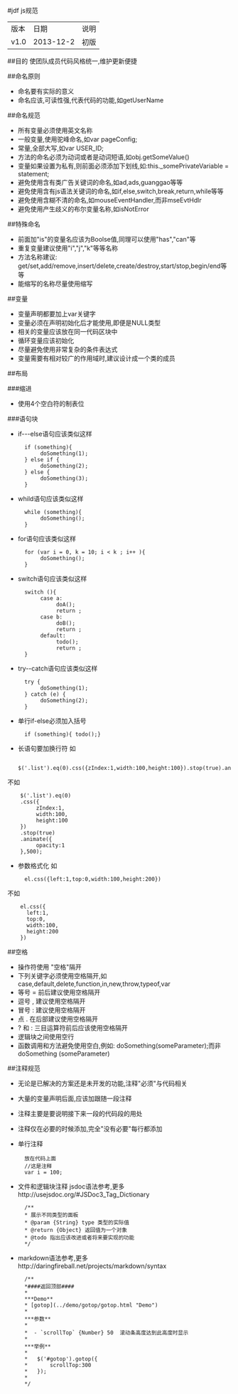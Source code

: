 #jdf js规范

<table>
<tr><td>版本</td> <td> 日期</td> <td> 说明 </td> </tr>
<tr><td>v1.0</td> <td> 2013-12-2</td> <td> 初版</td> </tr>
</table>

##目的
使团队成员代码风格统一,维护更新便捷

##命名原则
* 命名要有实际的意义
* 命名应该,可读性强,代表代码的功能,如getUserName

##命名规范
* 所有变量必须使用英文名称
* 一般变量,使用驼峰命名,如var pageConfig;
* 常量,全部大写,如var USER_ID;
* 方法的命名必须为动词或者是动词短语,如obj.getSomeValue()
* 变量如果设置为私有,则前面必须添加下划线,如:this._somePrivateVariable = statement;
* 避免使用含有类广告关键词的命名,如ad,ads,guanggao等等
* 避免使用含有js语法关键词的命名,如if,else,switch,break,return,while等等
* 避免使用含糊不清的命名,如mouseEventHandler,而非mseEvtHdlr
* 避免使用产生歧义的布尔变量名称,如isNotError

##特殊命名
* 前面加"is"的变量名应该为Boolse值,同理可以使用"has","can"等
* 重复变量建议使用"i","j","k"等等名称
* 方法名称建议: get/set,add/remove,insert/delete,create/destroy,start/stop,begin/end等等
* 能缩写的名称尽量使用缩写

##变量
* 变量声明都要加上var关键字
* 变量必须在声明初始化后才能使用,即便是NULL类型
* 相关的变量应该放在同一代码区块中
* 循环变量应该初始化
* 尽量避免使用非常复杂的条件表达式
* 变量需要有相对较广的作用域时,建议设计成一个类的成员


##布局

###缩进
* 使用4个空白符的制表位 

###语句块

* if---else语句应该类似这样
        
        if (something){
             doSomething(1);
        } else if {
             doSomething(2);
        } else {
             doSomething(3);
        }

* whild语句应该类似这样
        
        while (something){
             doSomething();
        }

* for语句应该类似这样
        
        for (var i = 0, k = 10; i < k ; i++ ){
             doSomething();
        }


* switch语句应该类似这样

        switch (){
             case a:
                  doA();
                  return ;
             case b:
                  doB();
                  return ;
             default:
                  todo();
                  return ;
        }

* try--catch语句应该类似这样
        
        try {
             doSomething(1);
        } catch (e) {
             doSomething(2);
        }

* 单行if-else必须加入括号
    
        if (something){ todo();}

* 长语句要加换行符
如

        $('.list').eq(0).css({zIndex:1,width:100,height:100}).stop(true).animate({opacity:1,width:1000,height:1000},500);
不如

        $('.list').eq(0)
        .css({
             zIndex:1,
             width:100,
             height:100
        })
        .stop(true)
        .animate({
             opacity:1
        },500);

* 参数格式化
如 

        el.css({left:1,top:0,width:100,height:200})
不如 
     
        el.css({
          left:1,
          top:0,
          width:100,
          height:200
        })
   
##空格
* 操作符使用 "空格"隔开
* 下列关键字必须使用空格隔开,如 case,default,delete,function,in,new,throw,typeof,var
* 等号 = 前后建议使用空格隔开
* 逗号 , 建议使用空格隔开
* 冒号 : 建议使用空格隔开
* 点 .  在后部建议使用空格隔开
* ? 和 : 三目运算符前后应该使用空格隔开
* 逻辑块之间使用空行
* 函数调用和方法避免使用空白,例如: doSomething(someParameter);而非 doSomething (someParameter)

##注释规范
* 无论是已解决的方案还是未开发的功能,注释"必须"与代码相关
* 大量的变量声明后面,应该加跟随一段注释
* 注释主要是要说明接下来一段的代码段的用处
* 注释仅在必要的时候添加,完全"没有必要"每行都添加
* 单行注释

        放在代码上面
        //这是注释
        var i = 100;

* 文件和逻辑块注释
jsdoc语法参考,更多http://usejsdoc.org/#JSDoc3_Tag_Dictionary

        /**
        * 展示不同类型的面板
        * @param {String} type 类型的实际值
        * @return {Object} 返回值为一个对象
        * @todo 指出应该改进或者将来要实现的功能
        */ 
     
* markdown语法参考,更多http://daringfireball.net/projects/markdown/syntax

        /**
        *####返回顶部####
        * 
        ***Demo**
        * [gotop](../demo/gotop/gotop.html "Demo")
        *
        ***参数**
        *
        *  - `scrollTop` {Number} 50  滚动条高度达到此高度时显示
        *
        ***举例**
        * 
        *   $('#gotop').gotop({
        *       scrollTop:300
        *   });
        *
        */

